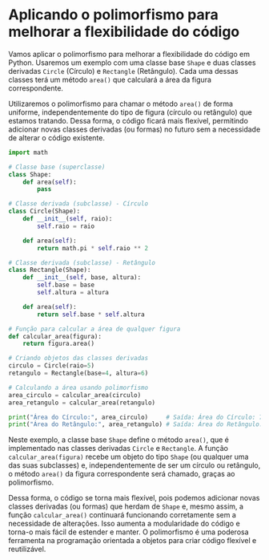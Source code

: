 # Aplicando o polimorfismo para melhorar a flexibilidade do código

Vamos aplicar o polimorfismo para melhorar a flexibilidade do código em Python. Usaremos um exemplo com uma classe base `Shape` e duas classes derivadas `Circle` (Círculo) e `Rectangle` (Retângulo). Cada uma dessas classes terá um método `area()` que calculará a área da figura correspondente.

Utilizaremos o polimorfismo para chamar o método `area()` de forma uniforme, independentemente do tipo de figura (círculo ou retângulo) que estamos tratando. Dessa forma, o código ficará mais flexível, permitindo adicionar novas classes derivadas (ou formas) no futuro sem a necessidade de alterar o código existente.

```python
import math

# Classe base (superclasse)
class Shape:
    def area(self):
        pass

# Classe derivada (subclasse) - Círculo
class Circle(Shape):
    def __init__(self, raio):
        self.raio = raio

    def area(self):
        return math.pi * self.raio ** 2

# Classe derivada (subclasse) - Retângulo
class Rectangle(Shape):
    def __init__(self, base, altura):
        self.base = base
        self.altura = altura

    def area(self):
        return self.base * self.altura

# Função para calcular a área de qualquer figura
def calcular_area(figura):
    return figura.area()

# Criando objetos das classes derivadas
circulo = Circle(raio=5)
retangulo = Rectangle(base=4, altura=6)

# Calculando a área usando polimorfismo
area_circulo = calcular_area(circulo)
area_retangulo = calcular_area(retangulo)

print("Área do Círculo:", area_circulo)     # Saída: Área do Círculo: 78.53981633974483
print("Área do Retângulo:", area_retangulo) # Saída: Área do Retângulo: 24
```

Neste exemplo, a classe base `Shape` define o método `area()`, que é implementado nas classes derivadas `Circle` e `Rectangle`. A função `calcular_area(figura)` recebe um objeto do tipo `Shape` (ou qualquer uma das suas subclasses) e, independentemente de ser um círculo ou retângulo, o método `area()` da figura correspondente será chamado, graças ao polimorfismo.

Dessa forma, o código se torna mais flexível, pois podemos adicionar novas classes derivadas (ou formas) que herdam de `Shape` e, mesmo assim, a função `calcular_area()` continuará funcionando corretamente sem a necessidade de alterações. Isso aumenta a modularidade do código e torna-o mais fácil de estender e manter. O polimorfismo é uma poderosa ferramenta na programação orientada a objetos para criar código flexível e reutilizável.